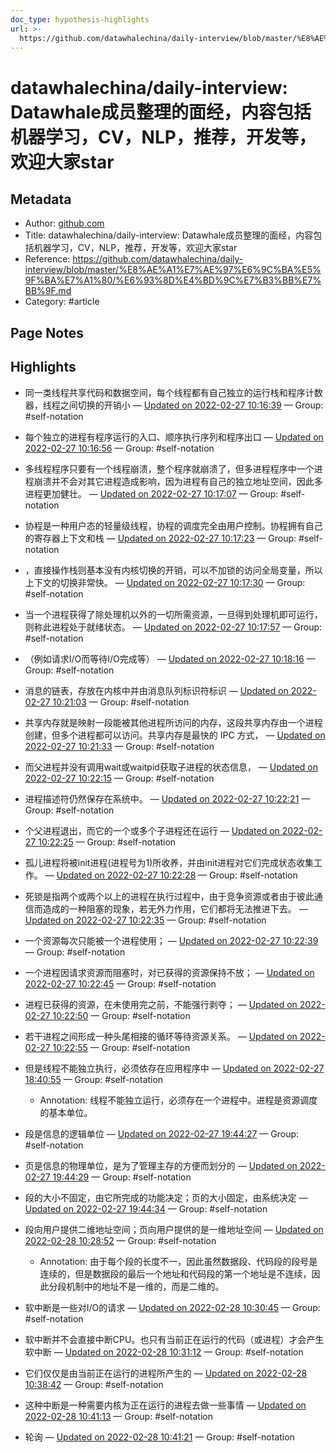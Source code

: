 ```yaml
---
doc_type: hypothesis-highlights
url: >-
  https://github.com/datawhalechina/daily-interview/blob/master/%E8%AE%A1%E7%AE%97%E6%9C%BA%E5%9F%BA%E7%A1%80/%E6%93%8D%E4%BD%9C%E7%B3%BB%E7%BB%9F.md
---
```


# datawhalechina/daily-interview: Datawhale成员整理的面经，内容包括机器学习，CV，NLP，推荐，开发等，欢迎大家star

## Metadata
- Author: [github.com]()
- Title: datawhalechina/daily-interview: Datawhale成员整理的面经，内容包括机器学习，CV，NLP，推荐，开发等，欢迎大家star
- Reference: https://github.com/datawhalechina/daily-interview/blob/master/%E8%AE%A1%E7%AE%97%E6%9C%BA%E5%9F%BA%E7%A1%80/%E6%93%8D%E4%BD%9C%E7%B3%BB%E7%BB%9F.md
- Category: #article

## Page Notes
## Highlights
- 同一类线程共享代码和数据空间，每个线程都有自己独立的运行栈和程序计数器，线程之间切换的开销小 — [Updated on 2022-02-27 10:16:39](https://hyp.is/TCySOJdzEeyVngNdN1NRZA/github.com/datawhalechina/daily-interview/blob/master/%E8%AE%A1%E7%AE%97%E6%9C%BA%E5%9F%BA%E7%A1%80/%E6%93%8D%E4%BD%9C%E7%B3%BB%E7%BB%9F.md) — Group: #self-notation

- 每个独立的进程有程序运行的入口、顺序执行序列和程序出口 — [Updated on 2022-02-27 10:16:56](https://hyp.is/VnOipJdzEey9dH_DVfpGAA/github.com/datawhalechina/daily-interview/blob/master/%E8%AE%A1%E7%AE%97%E6%9C%BA%E5%9F%BA%E7%A1%80/%E6%93%8D%E4%BD%9C%E7%B3%BB%E7%BB%9F.md) — Group: #self-notation

- 多线程程序只要有一个线程崩溃，整个程序就崩溃了，但多进程程序中一个进程崩溃并不会对其它进程造成影响，因为进程有自己的独立地址空间，因此多进程更加健壮。 — [Updated on 2022-02-27 10:17:07](https://hyp.is/XLTp6JdzEeyyvEOO5mZsAg/github.com/datawhalechina/daily-interview/blob/master/%E8%AE%A1%E7%AE%97%E6%9C%BA%E5%9F%BA%E7%A1%80/%E6%93%8D%E4%BD%9C%E7%B3%BB%E7%BB%9F.md) — Group: #self-notation

- 协程是一种用户态的轻量级线程，协程的调度完全由用户控制。协程拥有自己的寄存器上下文和栈 — [Updated on 2022-02-27 10:17:23](https://hyp.is/ZmqSRJdzEeyzNre9C0NDfg/github.com/datawhalechina/daily-interview/blob/master/%E8%AE%A1%E7%AE%97%E6%9C%BA%E5%9F%BA%E7%A1%80/%E6%93%8D%E4%BD%9C%E7%B3%BB%E7%BB%9F.md) — Group: #self-notation

- ，直接操作栈则基本没有内核切换的开销，可以不加锁的访问全局变量，所以上下文的切换非常快。 — [Updated on 2022-02-27 10:17:30](https://hyp.is/akspCpdzEey3QN99y9r9DA/github.com/datawhalechina/daily-interview/blob/master/%E8%AE%A1%E7%AE%97%E6%9C%BA%E5%9F%BA%E7%A1%80/%E6%93%8D%E4%BD%9C%E7%B3%BB%E7%BB%9F.md) — Group: #self-notation

- 当一个进程获得了除处理机以外的一切所需资源，一旦得到处理机即可运行，则称此进程处于就绪状态。 — [Updated on 2022-02-27 10:17:57](https://hyp.is/eruROpdzEeyYF18-dCASzQ/github.com/datawhalechina/daily-interview/blob/master/%E8%AE%A1%E7%AE%97%E6%9C%BA%E5%9F%BA%E7%A1%80/%E6%93%8D%E4%BD%9C%E7%B3%BB%E7%BB%9F.md) — Group: #self-notation

- （例如请求I/O而等待I/O完成等） — [Updated on 2022-02-27 10:18:16](https://hyp.is/heROvJdzEey9dhMXUf7iBg/github.com/datawhalechina/daily-interview/blob/master/%E8%AE%A1%E7%AE%97%E6%9C%BA%E5%9F%BA%E7%A1%80/%E6%93%8D%E4%BD%9C%E7%B3%BB%E7%BB%9F.md) — Group: #self-notation

- 消息的链表，存放在内核中并由消息队列标识符标识 — [Updated on 2022-02-27 10:21:03](https://hyp.is/6W8dhpdzEeyuebMvhtcVUg/github.com/datawhalechina/daily-interview/blob/master/%E8%AE%A1%E7%AE%97%E6%9C%BA%E5%9F%BA%E7%A1%80/%E6%93%8D%E4%BD%9C%E7%B3%BB%E7%BB%9F.md) — Group: #self-notation

- 共享内存就是映射一段能被其他进程所访问的内存，这段共享内存由一个进程创建，但多个进程都可以访问。共享内存是最快的 IPC 方式， — [Updated on 2022-02-27 10:21:33](https://hyp.is/-1TI3pdzEeyvKGNJVZy_TA/github.com/datawhalechina/daily-interview/blob/master/%E8%AE%A1%E7%AE%97%E6%9C%BA%E5%9F%BA%E7%A1%80/%E6%93%8D%E4%BD%9C%E7%B3%BB%E7%BB%9F.md) — Group: #self-notation

- 而父进程并没有调用wait或waitpid获取子进程的状态信息， — [Updated on 2022-02-27 10:22:15](https://hyp.is/FBvHAJd0EeyvKbPgo76EeA/github.com/datawhalechina/daily-interview/blob/master/%E8%AE%A1%E7%AE%97%E6%9C%BA%E5%9F%BA%E7%A1%80/%E6%93%8D%E4%BD%9C%E7%B3%BB%E7%BB%9F.md) — Group: #self-notation

- 进程描述符仍然保存在系统中。 — [Updated on 2022-02-27 10:22:21](https://hyp.is/F_REnJd0Eey3Qtew6L6CXA/github.com/datawhalechina/daily-interview/blob/master/%E8%AE%A1%E7%AE%97%E6%9C%BA%E5%9F%BA%E7%A1%80/%E6%93%8D%E4%BD%9C%E7%B3%BB%E7%BB%9F.md) — Group: #self-notation

- 个父进程退出，而它的一个或多个子进程还在运行 — [Updated on 2022-02-27 10:22:25](https://hyp.is/GhB9aJd0Eey9eXfMStf1-Q/github.com/datawhalechina/daily-interview/blob/master/%E8%AE%A1%E7%AE%97%E6%9C%BA%E5%9F%BA%E7%A1%80/%E6%93%8D%E4%BD%9C%E7%B3%BB%E7%BB%9F.md) — Group: #self-notation

- 孤儿进程将被init进程(进程号为1)所收养，并由init进程对它们完成状态收集工作。 — [Updated on 2022-02-27 10:22:28](https://hyp.is/G_b4lpd0EeyntX-tQc_ViA/github.com/datawhalechina/daily-interview/blob/master/%E8%AE%A1%E7%AE%97%E6%9C%BA%E5%9F%BA%E7%A1%80/%E6%93%8D%E4%BD%9C%E7%B3%BB%E7%BB%9F.md) — Group: #self-notation

- 死锁是指两个或两个以上的进程在执行过程中，由于竞争资源或者由于彼此通信而造成的一种阻塞的现象，若无外力作用，它们都将无法推进下去。 — [Updated on 2022-02-27 10:22:35](https://hyp.is/IC21xpd0Eeyy-PuPkxWoew/github.com/datawhalechina/daily-interview/blob/master/%E8%AE%A1%E7%AE%97%E6%9C%BA%E5%9F%BA%E7%A1%80/%E6%93%8D%E4%BD%9C%E7%B3%BB%E7%BB%9F.md) — Group: #self-notation

- 一个资源每次只能被一个进程使用； — [Updated on 2022-02-27 10:22:39](https://hyp.is/IpTqlpd0Eey4sRfIscZ90g/github.com/datawhalechina/daily-interview/blob/master/%E8%AE%A1%E7%AE%97%E6%9C%BA%E5%9F%BA%E7%A1%80/%E6%93%8D%E4%BD%9C%E7%B3%BB%E7%BB%9F.md) — Group: #self-notation

- 一个进程因请求资源而阻塞时，对已获得的资源保持不放； — [Updated on 2022-02-27 10:22:45](https://hyp.is/JkchDpd0Eeyue2e_DtHUJg/github.com/datawhalechina/daily-interview/blob/master/%E8%AE%A1%E7%AE%97%E6%9C%BA%E5%9F%BA%E7%A1%80/%E6%93%8D%E4%BD%9C%E7%B3%BB%E7%BB%9F.md) — Group: #self-notation

- 进程已获得的资源，在未使用完之前，不能强行剥夺； — [Updated on 2022-02-27 10:22:50](https://hyp.is/KTgJFJd0Eey3Q1MdNP7x6w/github.com/datawhalechina/daily-interview/blob/master/%E8%AE%A1%E7%AE%97%E6%9C%BA%E5%9F%BA%E7%A1%80/%E6%93%8D%E4%BD%9C%E7%B3%BB%E7%BB%9F.md) — Group: #self-notation

- 若干进程之间形成一种头尾相接的循环等待资源关系。 — [Updated on 2022-02-27 10:22:55](https://hyp.is/K_TjcJd0EeyqjxPJXOkkxw/github.com/datawhalechina/daily-interview/blob/master/%E8%AE%A1%E7%AE%97%E6%9C%BA%E5%9F%BA%E7%A1%80/%E6%93%8D%E4%BD%9C%E7%B3%BB%E7%BB%9F.md) — Group: #self-notation

- 但是线程不能独立执行，必须依存在应用程序中 — [Updated on 2022-02-27 18:40:55](https://hyp.is/WDDerpdzEey_Lb9VLPgCaA/github.com/datawhalechina/daily-interview/blob/master/%E8%AE%A1%E7%AE%97%E6%9C%BA%E5%9F%BA%E7%A1%80/%E6%93%8D%E4%BD%9C%E7%B3%BB%E7%BB%9F.md) — Group: #self-notation
    - Annotation: 线程不能独立运行，必须存在一个进程中。进程是资源调度的基本单位。
- 段是信息的逻辑单位 — [Updated on 2022-02-27 19:44:27](https://hyp.is/nlpdmJfCEeysHVsN5WccAg/github.com/datawhalechina/daily-interview/blob/master/%E8%AE%A1%E7%AE%97%E6%9C%BA%E5%9F%BA%E7%A1%80/%E6%93%8D%E4%BD%9C%E7%B3%BB%E7%BB%9F.md) — Group: #self-notation

- 页是信息的物理单位，是为了管理主存的方便而划分的 — [Updated on 2022-02-27 19:44:29](https://hyp.is/n5llKJfCEey1UpdHXvcpvw/github.com/datawhalechina/daily-interview/blob/master/%E8%AE%A1%E7%AE%97%E6%9C%BA%E5%9F%BA%E7%A1%80/%E6%93%8D%E4%BD%9C%E7%B3%BB%E7%BB%9F.md) — Group: #self-notation

- 段的大小不固定，由它所完成的功能决定；页的大小固定，由系统决定 — [Updated on 2022-02-27 19:44:34](https://hyp.is/oiAx3JfCEey4L89GgiM8bw/github.com/datawhalechina/daily-interview/blob/master/%E8%AE%A1%E7%AE%97%E6%9C%BA%E5%9F%BA%E7%A1%80/%E6%93%8D%E4%BD%9C%E7%B3%BB%E7%BB%9F.md) — Group: #self-notation

- 段向用户提供二维地址空间；页向用户提供的是一维地址空间 — [Updated on 2022-02-28 10:28:52](https://hyp.is/qNvQnpfCEeyTIde1umwS_A/github.com/datawhalechina/daily-interview/blob/master/%E8%AE%A1%E7%AE%97%E6%9C%BA%E5%9F%BA%E7%A1%80/%E6%93%8D%E4%BD%9C%E7%B3%BB%E7%BB%9F.md) — Group: #self-notation
    - Annotation: 由于每个段的长度不一，因此虽然数据段、代码段的段号是连续的，但是数据段的最后一个地址和代码段的第一个地址是不连续，因此分段机制中的地址不是一维的，而是二维的。
- 软中断是一些对I/O的请求 — [Updated on 2022-02-28 10:30:45](https://hyp.is/buSXWpg-Eeyn2oNFyrxDWQ/github.com/datawhalechina/daily-interview/blob/master/%E8%AE%A1%E7%AE%97%E6%9C%BA%E5%9F%BA%E7%A1%80/%E6%93%8D%E4%BD%9C%E7%B3%BB%E7%BB%9F.md) — Group: #self-notation

- ​ 	软中断并不会直接中断CPU。也只有当前正在运行的代码（或进程）才会产生软中断 — [Updated on 2022-02-28 10:31:12](https://hyp.is/fyWd-Jg-Eey6tH93TPrwgA/github.com/datawhalechina/daily-interview/blob/master/%E8%AE%A1%E7%AE%97%E6%9C%BA%E5%9F%BA%E7%A1%80/%E6%93%8D%E4%BD%9C%E7%B3%BB%E7%BB%9F.md) — Group: #self-notation

- 它们仅仅是由当前正在运行的进程所产生的 — [Updated on 2022-02-28 10:38:42](https://hyp.is/ixUrvpg_EeyrtK-gz_Lo4g/github.com/datawhalechina/daily-interview/blob/master/%E8%AE%A1%E7%AE%97%E6%9C%BA%E5%9F%BA%E7%A1%80/%E6%93%8D%E4%BD%9C%E7%B3%BB%E7%BB%9F.md) — Group: #self-notation

- 这种中断是一种需要内核为正在运行的进程去做一些事情 — [Updated on 2022-02-28 10:41:13](https://hyp.is/5UHMPJg_EeyhSuPAEtp5Gg/github.com/datawhalechina/daily-interview/blob/master/%E8%AE%A1%E7%AE%97%E6%9C%BA%E5%9F%BA%E7%A1%80/%E6%93%8D%E4%BD%9C%E7%B3%BB%E7%BB%9F.md) — Group: #self-notation

- 轮询 — [Updated on 2022-02-28 10:41:21](https://hyp.is/6g1yZpg_EeyKRNPrCR-oxg/github.com/datawhalechina/daily-interview/blob/master/%E8%AE%A1%E7%AE%97%E6%9C%BA%E5%9F%BA%E7%A1%80/%E6%93%8D%E4%BD%9C%E7%B3%BB%E7%BB%9F.md) — Group: #self-notation





